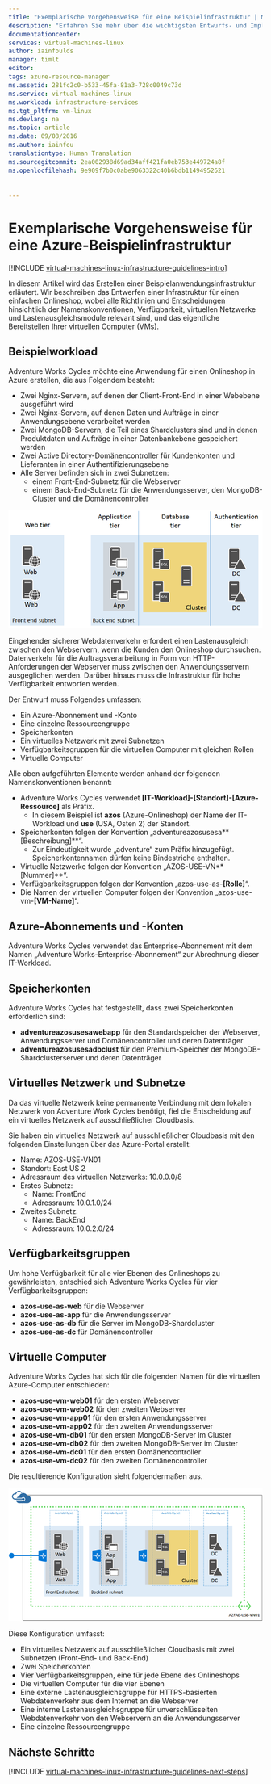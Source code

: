 ```yaml
---
title: "Exemplarische Vorgehensweise für eine Beispielinfrastruktur | Microsoft Docs"
description: "Erfahren Sie mehr über die wichtigsten Entwurfs- und Implementierungsrichtlinien für die Bereitstellung einer Beispielinfrastruktur in Azure."
documentationcenter: 
services: virtual-machines-linux
author: iainfoulds
manager: timlt
editor: 
tags: azure-resource-manager
ms.assetid: 281fc2c0-b533-45fa-81a3-728c0049c73d
ms.service: virtual-machines-linux
ms.workload: infrastructure-services
ms.tgt_pltfrm: vm-linux
ms.devlang: na
ms.topic: article
ms.date: 09/08/2016
ms.author: iainfou
translationtype: Human Translation
ms.sourcegitcommit: 2ea002938d69ad34aff421fa0eb753e449724a8f
ms.openlocfilehash: 9e909f7b0c0abe9063322c40b6bdb11494952621


---
```

# <a name="example-azure-infrastructure-walkthrough"></a>Exemplarische Vorgehensweise für eine Azure-Beispielinfrastruktur
[!INCLUDE [virtual-machines-linux-infrastructure-guidelines-intro](../../includes/virtual-machines-linux-infrastructure-guidelines-intro.md)]

In diesem Artikel wird das Erstellen einer Beispielanwendungsinfrastruktur erläutert. Wir beschreiben das Entwerfen einer Infrastruktur für einen einfachen Onlineshop, wobei alle Richtlinien und Entscheidungen hinsichtlich der Namenskonventionen, Verfügbarkeit, virtuellen Netzwerke und Lastenausgleichsmodule relevant sind, und das eigentliche Bereitstellen Ihrer virtuellen Computer (VMs).

## <a name="example-workload"></a>Beispielworkload
Adventure Works Cycles möchte eine Anwendung für einen Onlineshop in Azure erstellen, die aus Folgendem besteht:

* Zwei Nginx-Servern, auf denen der Client-Front-End in einer Webebene ausgeführt wird
* Zwei Nginx-Servern, auf denen Daten und Aufträge in einer Anwendungsebene verarbeitet werden
* Zwei MongoDB-Servern, die Teil eines Shardclusters sind und in denen Produktdaten und Aufträge in einer Datenbankebene gespeichert werden
* Zwei Active Directory-Domänencontroller für Kundenkonten und Lieferanten in einer Authentifizierungsebene
* Alle Server befinden sich in zwei Subnetzen:
  * einem Front-End-Subnetz für die Webserver 
  * einem Back-End-Subnetz für die Anwendungsserver, den MongoDB-Cluster und die Domänencontroller

![Diagramm der verschiedenen Ebenen für die Anwendungsinfrastruktur](./media/virtual-machines-common-infrastructure-service-guidelines/example-tiers.png)

Eingehender sicherer Webdatenverkehr erfordert einen Lastenausgleich zwischen den Webservern, wenn die Kunden den Onlineshop durchsuchen. Datenverkehr für die Auftragsverarbeitung in Form von HTTP-Anforderungen der Webserver muss zwischen den Anwendungsservern ausgeglichen werden. Darüber hinaus muss die Infrastruktur für hohe Verfügbarkeit entworfen werden.

Der Entwurf muss Folgendes umfassen:

* Ein Azure-Abonnement und -Konto
* Eine einzelne Ressourcengruppe
* Speicherkonten
* Ein virtuelles Netzwerk mit zwei Subnetzen
* Verfügbarkeitsgruppen für die virtuellen Computer mit gleichen Rollen
* Virtuelle Computer

Alle oben aufgeführten Elemente werden anhand der folgenden Namenskonventionen benannt:

* Adventure Works Cycles verwendet **[IT-Workload]-[Standort]-[Azure-Ressource]** als Präfix.
  * In diesem Beispiel ist **azos** (Azure-Onlineshop) der Name der IT-Workload und **use** (USA, Osten 2) der Standort.
* Speicherkonten folgen der Konvention „adventureazosusesa**[Beschreibung]**“.
  * Zur Eindeutigkeit wurde „adventure“ zum Präfix hinzugefügt. Speicherkontennamen dürfen keine Bindestriche enthalten.
* Virtuelle Netzwerke folgen der Konvention „AZOS-USE-VN**[Nummer]**“.
* Verfügbarkeitsgruppen folgen der Konvention „azos-use-as-**[Rolle]**“.
* Die Namen der virtuellen Computer folgen der Konvention „azos-use-vm-**[VM-Name]**“.

## <a name="azure-subscriptions-and-accounts"></a>Azure-Abonnements und -Konten
Adventure Works Cycles verwendet das Enterprise-Abonnement mit dem Namen „Adventure Works-Enterprise-Abonnement“ zur Abrechnung dieser IT-Workload.

## <a name="storage-accounts"></a>Speicherkonten
Adventure Works Cycles hat festgestellt, dass zwei Speicherkonten erforderlich sind:

* **adventureazosusesawebapp** für den Standardspeicher der Webserver, Anwendungsserver und Domänencontroller und deren Datenträger
* **adventureazosusesadbclust** für den Premium-Speicher der MongoDB-Shardclusterserver und deren Datenträger

## <a name="virtual-network-and-subnets"></a>Virtuelles Netzwerk und Subnetze
Da das virtuelle Netzwerk keine permanente Verbindung mit dem lokalen Netzwerk von Adventure Work Cycles benötigt, fiel die Entscheidung auf ein virtuelles Netzwerk auf ausschließlicher Cloudbasis.

Sie haben ein virtuelles Netzwerk auf ausschließlicher Cloudbasis mit den folgenden Einstellungen über das Azure-Portal erstellt:

* Name: AZOS-USE-VN01
* Standort: East US 2
* Adressraum des virtuellen Netzwerks: 10.0.0.0/8
* Erstes Subnetz:
  * Name: FrontEnd
  * Adressraum: 10.0.1.0/24
* Zweites Subnetz:
  * Name: BackEnd
  * Adressraum: 10.0.2.0/24

## <a name="availability-sets"></a>Verfügbarkeitsgruppen
Um hohe Verfügbarkeit für alle vier Ebenen des Onlineshops zu gewährleisten, entschied sich Adventure Works Cycles für vier Verfügbarkeitsgruppen:

* **azos-use-as-web** für die Webserver
* **azos-use-as-app** für die Anwendungsserver
* **azos-use-as-db** für die Server im MongoDB-Shardcluster
* **azos-use-as-dc** für Domänencontroller

## <a name="virtual-machines"></a>Virtuelle Computer
Adventure Works Cycles hat sich für die folgenden Namen für die virtuellen Azure-Computer entschieden:

* **azos-use-vm-web01** für den ersten Webserver
* **azos-use-vm-web02** für den zweiten Webserver
* **azos-use-vm-app01** für den ersten Anwendungsserver
* **azos-use-vm-app02** für den zweiten Anwendungsserver
* **azos-use-vm-db01** für den ersten MongoDB-Server im Cluster
* **azos-use-vm-db02** für den zweiten MongoDB-Server im Cluster
* **azos-use-vm-dc01** für den ersten Domänencontroller
* **azos-use-vm-dc02** für den zweiten Domänencontroller

Die resultierende Konfiguration sieht folgendermaßen aus.

![Endgültige in Azure bereitgestellte Anwendungsinfrastruktur](./media/virtual-machines-common-infrastructure-service-guidelines/example-config.png)

Diese Konfiguration umfasst:

* Ein virtuelles Netzwerk auf ausschließlicher Cloudbasis mit zwei Subnetzen (Front-End- und Back-End)
* Zwei Speicherkonten
* Vier Verfügbarkeitsgruppen, eine für jede Ebene des Onlineshops
* Die virtuellen Computer für die vier Ebenen
* Eine externe Lastenausgleichsgruppe für HTTPS-basierten Webdatenverkehr aus dem Internet an die Webserver
* Eine interne Lastenausgleichsgruppe für unverschlüsselten Webdatenverkehr von den Webservern an die Anwendungsserver
* Eine einzelne Ressourcengruppe

## <a name="next-steps"></a>Nächste Schritte
[!INCLUDE [virtual-machines-linux-infrastructure-guidelines-next-steps](../../includes/virtual-machines-linux-infrastructure-guidelines-next-steps.md)]




<!--HONumber=Nov16_HO3-->


